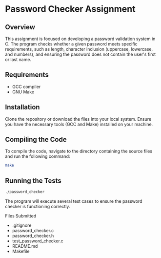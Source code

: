 # Password Checker Assignment

## Overview

This assignment is focused on developing a password validation system in C. The program checks whether a given password meets specific requirements, such as length, character inclusion (uppercase, lowercase, and numbers), and ensuring the password does not contain the user's first or last name.

## Requirements

- GCC compiler
- GNU Make

## Installation

Clone the repository or download the files into your local system. Ensure you have the necessary tools (GCC and Make) installed on your machine.

## Compiling the Code

To compile the code, navigate to the directory containing the source files and run the following command:

```sh
make
``` 

## Running the Tests

```sh
./password_checker
``` 

The program will execute several test cases to ensure the password checker is functioning correctly.


Files Submitted

- .gitignore
- password_checker.c
- password_checker.h
- test_password_checker.c
- README.md
- Makefile
